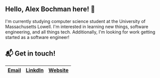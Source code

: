 
## Hello, Alex Bochman here! 👋

I'm currently studying computer science student at the University of Massachusetts Lowell. I'm interested in 
learning new things, software engineering, and all things tech. Additionally, I'm looking for work getting 
started as a software engineer!

## 📬  Get in touch!
|[Email](mailto:alexbochman22@gmail.com)|[LinkdIn](https://www.linkedin.com/in/alexander-bochman-25137014a/)|[Website](https://alexbochman.github.io/)|
|---|---|---|




